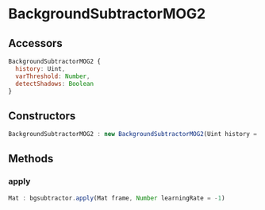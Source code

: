 # BackgroundSubtractorMOG2

## Accessors
``` javascript
BackgroundSubtractorMOG2 {
  history: Uint,
  varThreshold: Number,
  detectShadows: Boolean
}
```

<a name="constructors"></a>

## Constructors
``` javascript
BackgroundSubtractorMOG2 : new BackgroundSubtractorMOG2(Uint history = 500, Number varThreshold = 16, Boolean detectShadows = true)
```
## Methods

<a name="apply"></a>

### apply
``` javascript
Mat : bgsubtractor.apply(Mat frame, Number learningRate = -1)
```